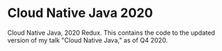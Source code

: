 # Cloud Native Java 2020
Cloud Native Java, 2020 Redux. This contains the code to the  updated version of my talk "Cloud Native Java," as of Q4 2020.

